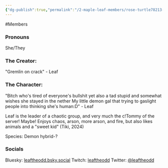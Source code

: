 ```yaml
---
{"dg-publish":true,"permalink":"/2-maple-leaf-members/rose-turtle78213-leaf/","created":"2024-11-25T13:29:05.531-05:00"}
---
```


#Members 
### Pronouns 
She/They
### The Creator:
"Gremlin on crack"
\- Leaf

### The Character:
"Bitch who's tired of everyone's bullshit yet also a tad stupid and somewhat wishes she stayed in the nether
My little demon gal that trying to gaslight people into thinking she's human:D"
\- Leaf

Leaf is the leader of a chaotic group, and very much the c!Tommy of the server! Maybe! Enjoys chaos, arson, more arson, and fire, but also likes animals and a "sweet kid" (Tiki, 2024)

Species: Demon hybrid-?
### Socials
Bluesky: [leaftheodd.bsky.social](https://bsky.app/profile/leaftheodd.bsky.social)
Twitch: [leaftheodd](https://www.twitch.tv/leaftheodd)
Twitter: [@leaftheodd](https://x.com/leaftheodd?t=Hdh4cYBU9nU4U8duhEzDJQ&s=09)
